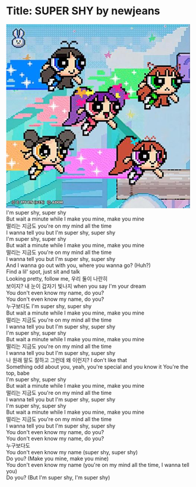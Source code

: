 # Title: SUPER SHY by newjeans  
![supershy album](./tools/supershy.jpg)  
I'm super shy, super shy  
But wait a minute while I make you mine, make you mine  
떨리는 지금도 you're on my mind all the time  
I wanna tell you but I'm super shy, super shy  
I'm super shy, super shy  
But wait a minute while I make you mine, make you mine  
떨리는 지금도 you're on my mind all the time  
I wanna tell you but I'm super shy, super shy  
And I wanna go out with you, where you wanna go? (Huh?)  
Find a lil' spot, just sit and talk  
Looking pretty, follow me, 우리 둘이 나란히  
보이지? 내 눈이 갑자기 빛나지 when you say I'm your dream  
You don't even know my name, do you?  
You don't even know my name, do you?  
누구보다도 I'm super shy, super shy  
But wait a minute while I make you mine, make you mine  
떨리는 지금도 you're on my mind all the time  
I wanna tell you but I'm super shy, super shy  
I'm super shy, super shy  
But wait a minute while I make you mine, make you mine  
떨리는 지금도 you're on my mind all the time  
I wanna tell you but I'm super shy, super shy  
나 원래 말도 잘하고 그런데 왜 이런지? I don't like that  
Something odd about you, yeah, you're special and you know it You're the top, babe  
I'm super shy, super shy  
But wait a minute while I make you mine, make you mine  
떨리는 지금도 you're on my mind all the time  
I wanna tell you but I'm super shy, super shy  
I'm super shy, super shy  
But wait a minute while I make you mine, make you mine  
떨리는 지금도 you're on my mind all the time  
I wanna tell you but I'm super shy, super shy  
You don't even know my name, do you?  
You don't even know my name, do you?  
누구보다도  
You don't even know my name (super shy, super shy)  
Do you? (Make you mine, make you mine)  
You don't even know my name (you're on my mind all the time, I wanna tell you)  
Do you? (But I'm super shy, I'm super shy)  
